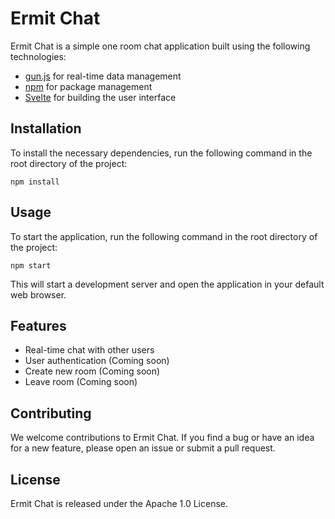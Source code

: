 # Ermit Chat

Ermit Chat is a simple one room chat application built using the following technologies:

- [gun.js](https://gun.eco/) for real-time data management
- [npm](https://www.npmjs.com/) for package management
- [Svelte](https://svelte.dev/) for building the user interface

## Installation

To install the necessary dependencies, run the following command in the root directory of the project:

```
npm install
```


## Usage

To start the application, run the following command in the root directory of the project:

```
npm start
```


This will start a development server and open the application in your default web browser.

## Features

- Real-time chat with other users
- User authentication (Coming soon)
- Create new room (Coming soon)
- Leave room (Coming soon)

## Contributing

We welcome contributions to Ermit Chat. If you find a bug or have an idea for a new feature, please open an issue or submit a pull request.

## License

Ermit Chat is released under the Apache 1.0 License.